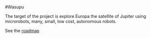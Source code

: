 #Wasupu

The target of the project is explore Europa the satellite of Jupiter using microrobots, many, small, low cost, autonomous robots.

See the [roadmap](https://github.com/wasupu/wasupu/wiki/Roadmap)

